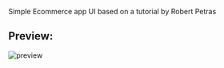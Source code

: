 
Simple Ecommerce app UI based on a tutorial by Robert Petras


## Preview:

![preview](https://github.com/hasan-hm1/ecommerce-swiftui/blob/main/preview.gif)

 
